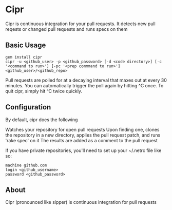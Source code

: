 # Cipr #

Cipr is continuous integration for your pull requests.  It detects new pull reqests or changed pull requests and runs specs on them

## Basic Usage ##

    gem install cipr
    cipr -u <github_user> -p <github_password> [-d <code directory>] [-c '<command to run>'] [-pc '<prep commmand to run>'] <github_user>/<github_repo>

Pull requests are polled for at a decaying interval that maxes out at every 30 minutes.  You can automatically trigger the poll again by hitting ^C once.  To quit cipr, simply hit ^C twice quickly.

## Configuration ##

By default, cipr does the following

Watches your repository for open pull requests
Upon finding one, clones the repository in a new directory, applies the pull request patch, and runs 'rake spec' on it
The results are added as a comment to the pull request

If you have private repositories, you'll need to set up your ~/.netrc file like so:
    
    machine github.com
    login <github_username>
    password <github_password>

## About ##

Cipr (pronounced like sipper) is continuous integration for pull requests